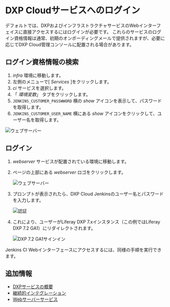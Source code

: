 # DXP Cloudサービスへのログイン

デフォルトでは、DXPおよびインフラストラクチャサービスのWebインターフェイスに直接アクセスするにはログインが必要です。 これらのサービスのログイン資格情報は通常、初期のオンボーディングメールで提供されますが、必要に応じてDXP Cloud管理コンソールに配置される場合があります。

## ログイン資格情報の検索

1.  *infra* 環境に移動します。
2.  左側のメニューで[ *Services* ]をクリックします。
3.  *ci* サービスを選択します。
4.  「 *環境変数*」 タブをクリックします。
5.  `JENKINS_CUSTOMER_PASSWWORD` 横の *show* アイコンを表示して、パスワードを取得します。
6.  `JENKINS_CUSTOMER_USER_NAME` 横にある *show* アイコンをクリックして、ユーザー名を取得します。

![ウェブサーバー](./logging-into-your-dxp-cloud-services/images/01.png)

## ログイン

1.  *webserver* サービスが配置されている環境に移動します。

2.  ページの上部にある *webserver* ロゴをクリックします。

    ![ウェブサーバー](./logging-into-your-dxp-cloud-services/images/02.png)

3.  プロンプトが表示されたら、DXP Cloud Jenkinsのユーザー名とパスワードを入力します。

    ![認証](./logging-into-your-dxp-cloud-services/images/03.png)

4.  これにより、ユーザーがLiferay DXP 7.xインスタンス（この例ではLiferay DXP 7.2 GA1）にリダイレクトされます。

    ![DXP 7.2 GA1サインイン](./logging-into-your-dxp-cloud-services/images/04.png)

Jenkins CI Webインターフェースにアクセスするには、同様の手順を実行できます。

## 追加情報

  - [DXPサービスの概要](../using-the-liferay-dxp-service/introduction-to-the-liferay-dxp-service.md)
  - [継続的インテグレーション](../platform-services/continuous-integration.md)
  - [Webサーバーサービス](../platform-services/web-server-service.md)
